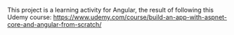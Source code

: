 This project is a learning activity for Angular, the result of following this Udemy course: https://www.udemy.com/course/build-an-app-with-aspnet-core-and-angular-from-scratch/


